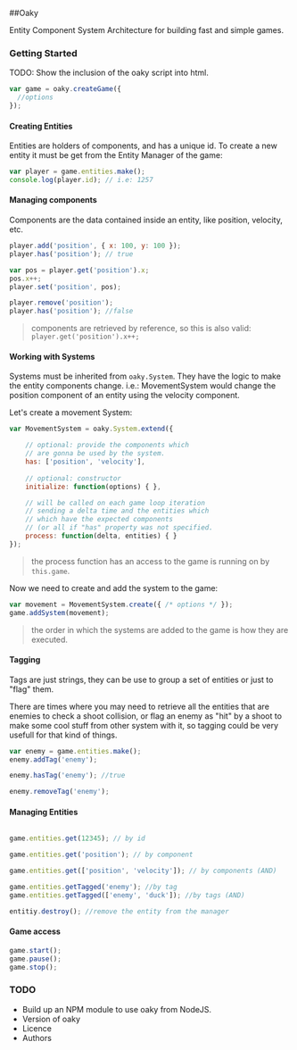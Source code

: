 ##Oaky

Entity Component System Architecture for building fast and simple games.

### Getting Started

TODO: Show the inclusion of the oaky script into html.

```javascript
var game = oaky.createGame({
  //options
});
```

#### Creating Entities
Entities are holders of components, and has a unique id. To create a new entity it must be get from the Entity Manager of the game:

```javascript
var player = game.entities.make();
console.log(player.id); // i.e: 1257
```

#### Managing components
Components are the data contained inside an entity, like position, velocity, etc.

```javascript
player.add('position', { x: 100, y: 100 });
player.has('position'); // true

var pos = player.get('position').x;
pos.x++;
player.set('position', pos);

player.remove('position');
player.has('position'); //false
```

> components are retrieved by reference, so this is also valid: `player.get('position').x++;`

#### Working with Systems
Systems must be inherited from `oaky.System`. They have the logic to make the entity components change. i.e.: MovementSystem would change the position component of an entity using the velocity component.

Let's create a movement System:

```javascript
var MovementSystem = oaky.System.extend({

    // optional: provide the components which 
    // are gonna be used by the system.
    has: ['position', 'velocity'],
  
    // optional: constructor
    initialize: function(options) { },

    // will be called on each game loop iteration
    // sending a delta time and the entities which 
    // which have the expected components 
    // (or all if "has" property was not specified.
    process: function(delta, entities) { }
});
```

> the process function has an access to the game is running on by `this.game`.

Now we need to create and add the system to the game:

```javascript
var movement = MovementSystem.create({ /* options */ });
game.addSystem(movement);
```

> the order in which the systems are added to the game is how they are executed.

#### Tagging
Tags are just strings, they can be use to group a set of entities or just to "flag" them.

There are times where you may need to retrieve all the entities that are enemies to check a shoot collision, or flag an enemy as "hit" by a shoot to make some cool stuff from other system with it, so tagging could be very usefull for that kind of things.

```javascript
var enemy = game.entities.make();
enemy.addTag('enemy');

enemy.hasTag('enemy'); //true

enemy.removeTag('enemy');
```

#### Managing Entities

```javascript

game.entities.get(12345); // by id

game.entities.get('position'); // by component

game.entities.get(['position', 'velocity']); // by components (AND)

game.entities.getTagged('enemy'); //by tag
game.entities.getTagged(['enemy', 'duck']); //by tags (AND)

entitiy.destroy(); //remove the entity from the manager
```

#### Game access

```javascript
game.start();
game.pause();
game.stop();
```

### TODO
* Build up an NPM module to use oaky from NodeJS.
* Version of oaky
* Licence
* Authors